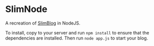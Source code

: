 SlimNode
========

A recreation of [SlimBlog](https://github.com/davidsivocha/slimblog) in NodeJS.

To install, copy to your server and run `npm install` to ensure that the dependencies are installed. Then run `node app.js` to start your blog.
